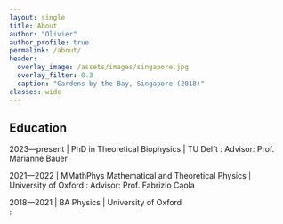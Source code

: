 ```yaml
---
layout: single
title: About
author: "Olivier"
author_profile: true
permalink: /about/
header:
  overlay_image: /assets/images/singapore.jpg
  overlay_filter: 0.3
  caption: "Gardens by the Bay, Singapore (2018)"
classes: wide
---
```


<script
  src="https://cdn.mathjax.org/mathjax/latest/MathJax.js?config=TeX-AMS-MML_HTMLorMML"
  type="text/javascript">
</script>


## Education

2023&mdash;present | PhD in Theoretical Biophysics | TU Delft
: Advisor: Prof. Marianne Bauer

2021&mdash;2022 | MMathPhys Mathematical and Theoretical Physics | University of Oxford
: Advisor: Prof. Fabrizio Caola

2018&mdash;2021 | BA Physics | University of Oxford  
: 